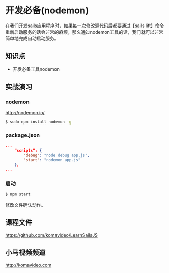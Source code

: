 开发必备(nodemon)
================

在我们开发sails应用程序时，如果每一次修改源代码后都要通过【sails lift】命令重新启动服务的话会非常的麻烦，那么通过nodemon工具的话，我们就可以非常简单地完成自动启动服务。

## 知识点

* 开发必备工具nodemon

## 实战演习

### nodemon

http://nodemon.io/

~~~bash
$ sudo npm install nodemon -g
~~~

### package.json

~~~json
...
    "scripts": {
        "debug": "node debug app.js",
        "start": "nodemon app.js"
    },
...
~~~

### 启动

~~~bash
$ npm start
~~~

修改文件确认动作。

## 课程文件

https://github.com/komavideo/LearnSailsJS

## 小马视频频道

http://komavideo.com
